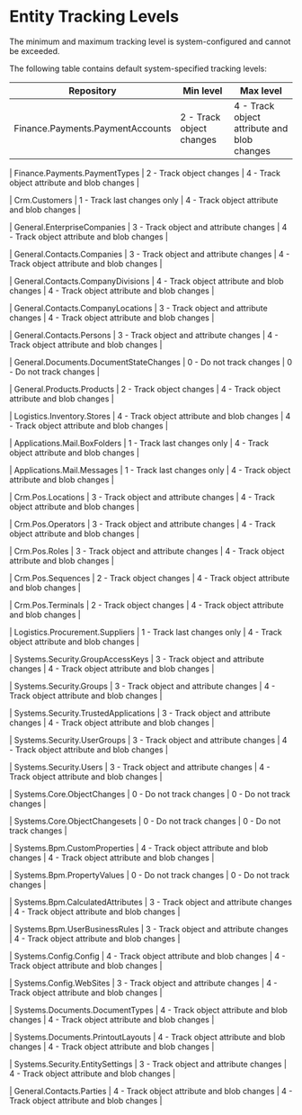 ﻿# Entity Tracking Levels

The minimum and maximum tracking level is system-configured and cannot be exceeded.  

The following table contains default system-specified tracking levels:  


| Repository | Min level | Max level |
|---|---|---|
| Finance.Payments.PaymentAccounts | 2 - Track object changes | 4 - Track object attribute and blob changes |

| Finance.Payments.PaymentTypes | 2 - Track object changes | 4 - Track object attribute and blob changes |

| Crm.Customers | 1 - Track last changes only | 4 - Track object attribute and blob changes |

| General.EnterpriseCompanies | 3 - Track object and attribute changes | 4 - Track object attribute and blob changes |

| General.Contacts.Companies | 3 - Track object and attribute changes | 4 - Track object attribute and blob changes |

| General.Contacts.CompanyDivisions | 4 - Track object attribute and blob changes | 4 - Track object attribute and blob changes |

| General.Contacts.CompanyLocations | 3 - Track object and attribute changes | 4 - Track object attribute and blob changes |

| General.Contacts.Persons | 3 - Track object and attribute changes | 4 - Track object attribute and blob changes |

| General.Documents.DocumentStateChanges | 0 - Do not track changes | 0 - Do not track changes |

| General.Products.Products | 2 - Track object changes | 4 - Track object attribute and blob changes |

| Logistics.Inventory.Stores | 4 - Track object attribute and blob changes | 4 - Track object attribute and blob changes |

| Applications.Mail.BoxFolders | 1 - Track last changes only | 4 - Track object attribute and blob changes |

| Applications.Mail.Messages | 1 - Track last changes only | 4 - Track object attribute and blob changes |

| Crm.Pos.Locations | 3 - Track object and attribute changes | 4 - Track object attribute and blob changes |

| Crm.Pos.Operators | 3 - Track object and attribute changes | 4 - Track object attribute and blob changes |

| Crm.Pos.Roles | 3 - Track object and attribute changes | 4 - Track object attribute and blob changes |

| Crm.Pos.Sequences | 2 - Track object changes | 4 - Track object attribute and blob changes |

| Crm.Pos.Terminals | 2 - Track object changes | 4 - Track object attribute and blob changes |

| Logistics.Procurement.Suppliers | 1 - Track last changes only | 4 - Track object attribute and blob changes |

| Systems.Security.GroupAccessKeys | 3 - Track object and attribute changes | 4 - Track object attribute and blob changes |

| Systems.Security.Groups | 3 - Track object and attribute changes | 4 - Track object attribute and blob changes |

| Systems.Security.TrustedApplications | 3 - Track object and attribute changes | 4 - Track object attribute and blob changes |

| Systems.Security.UserGroups | 3 - Track object and attribute changes | 4 - Track object attribute and blob changes |

| Systems.Security.Users | 3 - Track object and attribute changes | 4 - Track object attribute and blob changes |

| Systems.Core.ObjectChanges | 0 - Do not track changes | 0 - Do not track changes |

| Systems.Core.ObjectChangesets | 0 - Do not track changes | 0 - Do not track changes |

| Systems.Bpm.CustomProperties | 4 - Track object attribute and blob changes | 4 - Track object attribute and blob changes |

| Systems.Bpm.PropertyValues | 0 - Do not track changes | 0 - Do not track changes |

| Systems.Bpm.CalculatedAttributes | 3 - Track object and attribute changes | 4 - Track object attribute and blob changes |

| Systems.Bpm.UserBusinessRules | 3 - Track object and attribute changes | 4 - Track object attribute and blob changes |

| Systems.Config.Config | 4 - Track object attribute and blob changes | 4 - Track object attribute and blob changes |

| Systems.Config.WebSites | 3 - Track object and attribute changes | 4 - Track object attribute and blob changes |

| Systems.Documents.DocumentTypes | 4 - Track object attribute and blob changes | 4 - Track object attribute and blob changes |

| Systems.Documents.PrintoutLayouts | 4 - Track object attribute and blob changes | 4 - Track object attribute and blob changes |

| Systems.Security.EntitySettings | 3 - Track object and attribute changes | 4 - Track object attribute and blob changes |

| General.Contacts.Parties | 4 - Track object attribute and blob changes | 4 - Track object attribute and blob changes |

